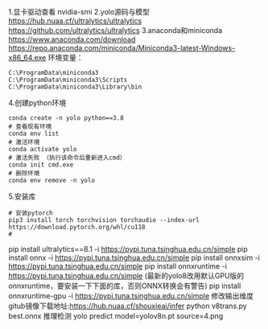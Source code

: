 1.显卡驱动查看 nvidia-smi 
2.yolo源码与模型 https://hub.nuaa.cf/ultralytics/ultralytics https://github.com/ultralytics/ultralytics 
3.anaconda和miniconda https://www.anaconda.com/download https://repo.anaconda.com/miniconda/Miniconda3-latest-Windows-x86_64.exe
环境变量：
```
C:\ProgramData\miniconda3 
C:\ProgramData\miniconda3\Scripts 
C:\ProgramData\miniconda3\Library\bin 
```


4.创建python环境 

```shell
conda create -n yolo python==3.8 
# 查看现有环境
conda env list
# 激活环境 
conda activate yolo
# 激活失败 （执行该命令后重新进入cmd）
conda init cmd.exe 
# 删除环境 
conda env remove -n yolo
```

5.安装库 

```shell
# 安装pytorch
pip3 install torch torchvision torchaudio --index-url https://download.pytorch.org/whl/cu118
# 
```

 pip install ultralytics==8.1 -i https://pypi.tuna.tsinghua.edu.cn/simple pip install onnx -i https://pypi.tuna.tsinghua.edu.cn/simple pip install onnxsim -i https://pypi.tuna.tsinghua.edu.cn/simple pip install onnxruntime -i https://pypi.tuna.tsinghua.edu.cn/simple (最新的yolo8改用默认GPU版的onnxruntime，要安装一下下面的库，否则ONNX转换会有警告) pip install onnxruntime-gpu -i https://pypi.tuna.tsinghua.edu.cn/simple 修改输出维度 gitub镜像下载地址:https://hub.nuaa.cf/shouxieai/infer python v8trans.py best.onnx 推理检测 yolo predict model=yolov8n.pt source=4.png